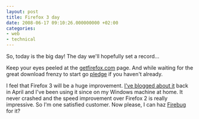 ```yaml
---
layout: post
title: Firefox 3 day
date: 2008-06-17 09:10:26.000000000 +02:00
categories:
- web
- technical
---
```

So, today is the big day! The day we'll hopefully set a record...

Keep your eyes peeled at the <a href="http://getfirefox.com">getfirefox.com</a> page. And while waiting for the great download frenzy to start go <a href="http://www.spreadfirefox.com/en-US/worldrecord/">pledge</a> if you haven't already.

I feel that Firefox 3 will be a huge improvement. <a href="http://www.rusiczki.net/2008/04/04/firefox-3/">I've blogged about it</a> back in April and I've been using it since on my Windows machine at home. It never crashed and the speed improvement over Firefox 2 is really impressive. So I'm one satisfied customer. Now please, I can haz <a href="http://getfirebug.com/">Firebug</a> for it?

